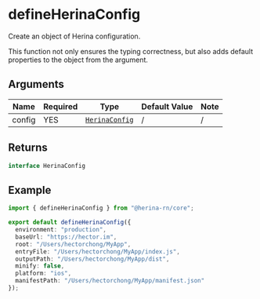# defineHerinaConfig

Create an object of Herina configuration.

This function not only ensures the typing correctness, but also adds default properties to the object from the argument.

## Arguments

| Name   | Required | Type                                         | Default Value | Note |
| ------ | -------- | -------------------------------------------- | ------------- | ---- |
| config | YES      | [`HerinaConfig`](/configuration/global.html) | /             | /    |

## Returns

```typescript
interface HerinaConfig
```

## Example

```typescript
import { defineHerinaConfig } from "@herina-rn/core";

export default defineHerinaConfig({
  environment: "production",
  baseUrl: "https://hector.im",
  root: "/Users/hectorchong/MyApp",
  entryFile: "/Users/hectorchong/MyApp/index.js",
  outputPath: "/Users/hectorchong/MyApp/dist",
  minify: false,
  platform: "ios",
  manifestPath: "/Users/hectorchong/MyApp/manifest.json"
});
```
